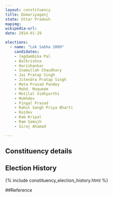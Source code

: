 ```yaml
---
layout: constituency
title: Domariyaganj
state: Uttar Pradesh
mapimg: 
wikipedia-url: 
date: 2014-01-29

elections: 
  - name: "Lok Sabha 2009"
    candidates: 
    - Jagdambika Pal 
    - Balkrishna 
    - Harishankar 
    - Inamullah Chaudhary 
    - Jai Pratap Singh 
    - Jitendra Pratap Singh 
    - Mata Prasad Pandey 
    - Mohd. Muqueem 
    - Motilal Vidhyarthi 
    - Mukhdev 
    - Pingal Prasad 
    - Rahul Sangh Priya Bharti 
    - Rajdev 
    - Ram Kripal 
    - Ram Samujh 
    - Siraj Ahamad 

---
```

## Constituency details


## Election History
{% include constituency_election_history.html %}

##Reference
